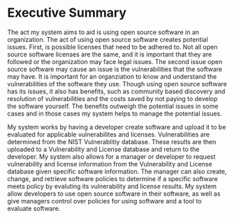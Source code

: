 # Executive Summary

The act my system aims to aid is using open source software in an organization. The act of using open source software creates potential issues. First, is possible licenses that need to be adhered to. Not all open source software licenses are the same, and it is important that they are followed or the organization may face legal issues. The second issue open source software may cause an issue is the vulnerabilities that the software may have. It is important for an organziation to know and understand the vulnerabilities of the software they use. Though using open source software has its issues, it also has benefits, such as community based discovery and resolution of vulnerabilities and the costs saved by not paying to develop the software yourself. The benefits outweigh the potential issues in some cases and in those cases my system helps to manage the potential issues.

My system works by having a developer create software and upload it to be evaluated for applicable vulnerabilites and licenses. Vulnerabilities are determined from the NIST Vulnerablitiy database. These results are then uploaded to a Vulnerability and License database and return to the developer. My system also allows for a manager or developer to request vulnerability and license information from the Vulnerability and License database given specific software information. The manager can also create, change, and retrieve software policies to determine if a specific software meets policy by evaluting its vulnerability and license results. My system allow developers to use open source software in their software, as well as give managers control over policies for using software and a tool to evaluate software.
